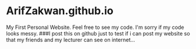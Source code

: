 # ArifZakwan.github.io
My First Personal Website.
Feel free to see my code. I'm sorry if my code looks messy.
###I post this on github just to test if i can post my website so that my friends and my lecturer can see on internet...
